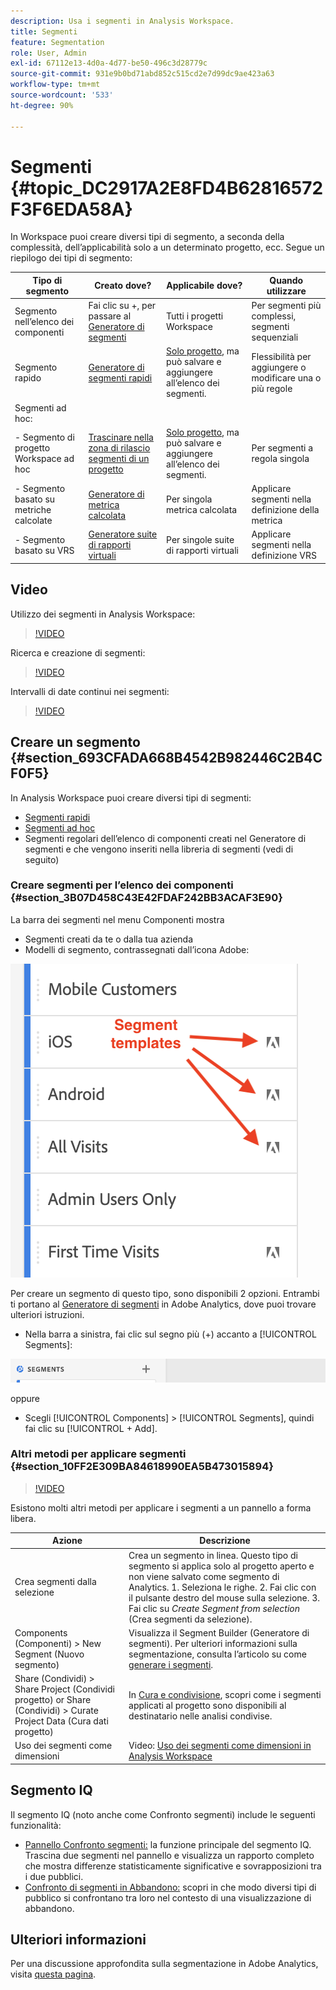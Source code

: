 ```yaml
---
description: Usa i segmenti in Analysis Workspace.
title: Segmenti
feature: Segmentation
role: User, Admin
exl-id: 67112e13-4d0a-4d77-be50-496c3d28779c
source-git-commit: 931e9b0bd71abd852c515cd2e7d99dc9ae423a63
workflow-type: tm+mt
source-wordcount: '533'
ht-degree: 90%

---
```



# Segmenti {#topic_DC2917A2E8FD4B62816572F3F6EDA58A}

In Workspace puoi creare diversi tipi di segmento, a seconda della complessità, dell’applicabilità solo a un determinato progetto, ecc. Segue un riepilogo dei tipi di segmento:

| Tipo di segmento | Creato dove? | Applicabile dove? | Quando utilizzare |
| --- | --- | --- | --- |
| Segmento nell’elenco dei componenti | Fai clic su +, per passare al [Generatore di segmenti](/help/components/segmentation/segmentation-workflow/seg-build.md) | Tutti i progetti Workspace | Per segmenti più complessi, segmenti sequenziali |
| Segmento rapido | [Generatore di segmenti rapidi](/help/analyze/analysis-workspace/components/segments/quick-segments.md) | [Solo progetto](https://experienceleague.adobe.com/docs/analytics/analyze/analysis-workspace/components/segments/quick-segments.html?#what-are-project-only-segments%3F), ma può salvare e aggiungere all’elenco dei segmenti. | Flessibilità per aggiungere o modificare una o più regole |
| Segmenti ad hoc: |  |  |  |
| - Segmento di progetto Workspace ad hoc | [Trascinare nella zona di rilascio segmenti di un progetto](/help/analyze/analysis-workspace/components/segments/ad-hoc-segments.md) | [Solo progetto](https://experienceleague.adobe.com/docs/analytics/analyze/analysis-workspace/components/segments/quick-segments.html?#what-are-project-only-segments%3F), ma può salvare e aggiungere all’elenco dei segmenti. | Per segmenti a regola singola |
| - Segmento basato su metriche calcolate | [Generatore di metrica calcolata](https://experienceleague.adobe.com/docs/analytics/components/calculated-metrics/calcmetric-workflow/metrics-with-segments.html?lang=it) | Per singola metrica calcolata | Applicare segmenti nella definizione della metrica |
| - Segmento basato su VRS | [Generatore suite di rapporti virtuali](https://experienceleague.adobe.com/docs/analytics/components/virtual-report-suites/vrs-workflow/vrs-create.html?lang=it) | Per singole suite di rapporti virtuali | Applicare segmenti nella definizione VRS |

## Video

Utilizzo dei segmenti in Analysis Workspace:

>[!VIDEO](https://video.tv.adobe.com/v/23977/?quality=12)

Ricerca e creazione di segmenti:

>[!VIDEO](https://video.tv.adobe.com/v/334092/?quality=12)

Intervalli di date continui nei segmenti:

>[!VIDEO](https://video.tv.adobe.com/v/25403/?quality=12)

## Creare un segmento {#section_693CFADA668B4542B982446C2B4CF0F5}

In Analysis Workspace puoi creare diversi tipi di segmenti:

* [Segmenti rapidi](/help/analyze/analysis-workspace/components/segments/quick-segments.md)
* [Segmenti ad hoc](/help/analyze/analysis-workspace/components/segments/ad-hoc-segments.md)
* Segmenti regolari dell’elenco di componenti creati nel Generatore di segmenti e che vengono inseriti nella libreria di segmenti (vedi di seguito)

### Creare segmenti per l’elenco dei componenti {#section_3B07D458C43E42FDAF242BB3ACAF3E90}

La barra dei segmenti nel menu Componenti mostra
* Segmenti creati da te o dalla tua azienda
* Modelli di segmento, contrassegnati dall’icona Adobe:

![](assets/segment_icons.png)

Per creare un segmento di questo tipo, sono disponibili 2 opzioni. Entrambi ti portano al [Generatore di segmenti](/help/components/segmentation/segmentation-workflow/seg-build.md) in Adobe Analytics, dove puoi trovare ulteriori istruzioni.

* Nella barra a sinistra, fai clic sul segno più (+) accanto a [!UICONTROL Segments]:

![](assets/create-seg.png)

oppure

* Scegli [!UICONTROL Components] > [!UICONTROL Segments], quindi fai clic su [!UICONTROL + Add].


### Altri metodi per applicare segmenti {#section_10FF2E309BA84618990EA5B473015894}

>[!VIDEO](https://video.tv.adobe.com/v/30994/?quality=12)

Esistono molti altri metodi per applicare i segmenti a un pannello a forma libera.

| Azione | Descrizione |
|--- |--- |
| Crea segmenti dalla selezione | Crea un segmento in linea. Questo tipo di segmento si applica solo al progetto aperto e non viene salvato come segmento di Analytics. 1. Seleziona le righe.  2. Fai clic con il pulsante destro del mouse sulla selezione.  3. Fai clic su *Create Segment from selection* (Crea segmenti da selezione). |
| Components (Componenti) > New Segment (Nuovo segmento) | Visualizza il Segment Builder (Generatore di segmenti). Per ulteriori informazioni sulla segmentazione, consulta l’articolo su come [generare i segmenti](https://experienceleague.adobe.com/docs/analytics/components/segmentation/segmentation-workflow/seg-build.html?lang=it). |
| Share (Condividi) > Share Project (Condividi progetto) or Share (Condividi) > Curate Project Data (Cura dati progetto) | In [Cura e condivisione](https://experienceleague.adobe.com/docs/analytics/analyze/analysis-workspace/curate-share/curate.html?lang=it#concept_4A9726927E7C44AFA260E2BB2721AFC6), scopri come i segmenti applicati al progetto sono disponibili al destinatario nelle analisi condivise. |
| Uso dei segmenti come dimensioni | Video: [Uso dei segmenti come dimensioni in Analysis Workspace](https://experienceleague.adobe.com/docs/analytics-learn/tutorials/analysis-workspace/applying-segments/using-segments-as-dimensions-in-analysis-workspace.html?lang=it) |

## Segmento IQ

Il segmento IQ (noto anche come Confronto segmenti) include le seguenti funzionalità:

* [Pannello Confronto segmenti:](/help/analyze/analysis-workspace/c-panels/c-segment-comparison/segment-comparison.md) la funzione principale del segmento IQ. Trascina due segmenti nel pannello e visualizza un rapporto completo che mostra differenze statisticamente significative e sovrapposizioni tra i due pubblici.
* [Confronto di segmenti in Abbandono:](/help/analyze/analysis-workspace/visualizations/fallout/compare-segments-fallout.md) scopri in che modo diversi tipi di pubblico si confrontano tra loro nel contesto di una visualizzazione di abbandono.

## Ulteriori informazioni

Per una discussione approfondita sulla segmentazione in Adobe Analytics, visita [questa pagina](/help/components/segmentation/seg-overview.md).
